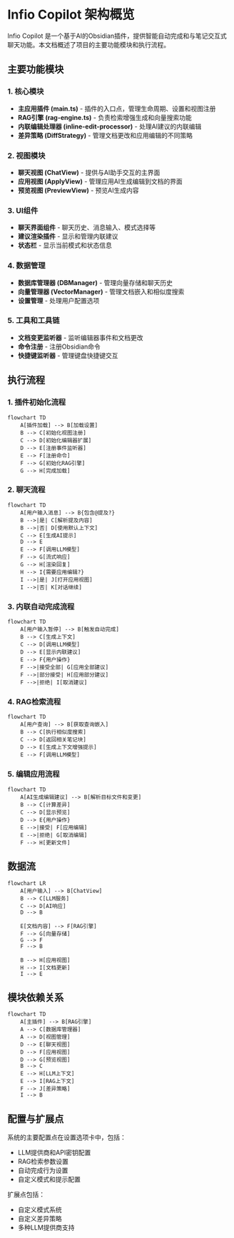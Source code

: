 # Infio Copilot 架构概览

Infio Copilot 是一个基于AI的Obsidian插件，提供智能自动完成和与笔记交互式聊天功能。本文档概述了项目的主要功能模块和执行流程。

## 主要功能模块

### 1. 核心模块

- **主应用插件 (main.ts)** - 插件的入口点，管理生命周期、设置和视图注册
- **RAG引擎 (rag-engine.ts)** - 负责检索增强生成和向量搜索功能
- **内联编辑处理器 (inline-edit-processor)** - 处理AI建议的内联编辑
- **差异策略 (DiffStrategy)** - 管理文档更改和应用编辑的不同策略

### 2. 视图模块

- **聊天视图 (ChatView)** - 提供与AI助手交互的主界面
- **应用视图 (ApplyView)** - 管理应用AI生成编辑到文档的界面
- **预览视图 (PreviewView)** - 预览AI生成内容

### 3. UI组件

- **聊天界面组件** - 聊天历史、消息输入、模式选择等
- **建议渲染插件** - 显示和管理内联建议
- **状态栏** - 显示当前模式和状态信息

### 4. 数据管理

- **数据库管理器 (DBManager)** - 管理向量存储和聊天历史
- **向量管理器 (VectorManager)** - 管理文档嵌入和相似度搜索
- **设置管理** - 处理用户配置选项

### 5. 工具和工具链

- **文档变更监听器** - 监听编辑器事件和文档更改
- **命令注册** - 注册Obsidian命令
- **快捷键监听器** - 管理键盘快捷键交互

## 执行流程

### 1. 插件初始化流程

```mermaid
flowchart TD
    A[插件加载] --> B[加载设置]
    B --> C[初始化视图注册]
    C --> D[初始化编辑器扩展]
    D --> E[注册事件监听器]
    E --> F[注册命令]
    F --> G[初始化RAG引擎]
    G --> H[完成加载]
```

### 2. 聊天流程

```mermaid
flowchart TD
    A[用户输入消息] --> B{包含@提及?}
    B -->|是| C[解析提及内容]
    B -->|否| D[使用默认上下文]
    C --> E[生成AI提示]
    D --> E
    E --> F[调用LLM模型]
    F --> G[流式响应]
    G --> H[渲染回复]
    H --> I{需要应用编辑?}
    I -->|是| J[打开应用视图]
    I -->|否| K[对话继续]
```

### 3. 内联自动完成流程

```mermaid
flowchart TD
    A[用户输入暂停] --> B[触发自动完成]
    B --> C[生成上下文]
    C --> D[调用LLM模型]
    D --> E[显示内联建议]
    E --> F{用户操作}
    F -->|接受全部| G[应用全部建议]
    F -->|部分接受| H[应用部分建议]
    F -->|拒绝| I[取消建议]
```

### 4. RAG检索流程

```mermaid
flowchart TD
    A[用户查询] --> B[获取查询嵌入]
    B --> C[执行相似度搜索]
    C --> D[返回相关笔记块]
    D --> E[生成上下文增强提示]
    E --> F[调用LLM模型]
```

### 5. 编辑应用流程

```mermaid
flowchart TD
    A[AI生成编辑建议] --> B[解析目标文件和变更]
    B --> C[计算差异]
    C --> D[显示预览]
    D --> E{用户操作}
    E -->|接受| F[应用编辑]
    E -->|拒绝| G[取消编辑]
    F --> H[更新文件]
```

## 数据流

```mermaid
flowchart LR
    A[用户输入] --> B[ChatView]
    B --> C[LLM服务]
    C --> D[AI响应]
    D --> B
    
    E[文档内容] --> F[RAG引擎]
    F --> G[向量存储]
    G --> F
    F --> B
    
    B --> H[应用视图]
    H --> I[文档更新]
    I --> E
```

## 模块依赖关系

```mermaid
flowchart TD
    A[主插件] --> B[RAG引擎]
    A --> C[数据库管理器]
    A --> D[视图管理]
    D --> E[聊天视图]
    D --> F[应用视图]
    D --> G[预览视图]
    B --> C
    E --> H[LLM上下文]
    E --> I[RAG上下文]
    F --> J[差异策略]
    I --> B
```

## 配置与扩展点

系统的主要配置点在设置选项卡中，包括：
- LLM提供商和API密钥配置
- RAG检索参数设置
- 自动完成行为设置
- 自定义模式和提示配置

扩展点包括：
- 自定义模式系统
- 自定义差异策略
- 多种LLM提供商支持 
